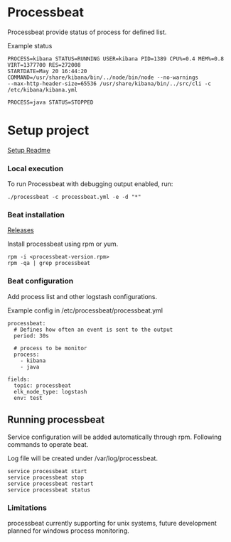 # Processbeat

Processbeat provide status of process for defined list.

Example status 

```
PROCESS=kibana STATUS=RUNNING USER=kibana PID=1389 CPU%=0.4 MEM%=0.8 VIRT=1377700 RES=272008 
STARTDATE=May 20 16:44:20 COMMAND=/usr/share/kibana/bin/../node/bin/node --no-warnings
--max-http-header-size=65536 /usr/share/kibana/bin/../src/cli -c /etc/kibana/kibana.yml 

PROCESS=java STATUS=STOPPED
```

# Setup project

  [Setup Readme](https://github.com/pawankt/processbeat/blob/master/SETUPREADME.md)


### Local execution

To run Processbeat with debugging output enabled, run:

```
./processbeat -c processbeat.yml -e -d "*"
```

### Beat installation

  [Releases](https://github.com/pawankt/processbeat/tree/master/rpmbuild/RPMS)

Install processbeat using rpm or yum.

```
rpm -i <processbeat-version.rpm>
rpm -qa | grep processbeat

```

### Beat configuration

Add process list and other logstash configurations.

Example config in /etc/processbeat/processbeat.yml

```
processbeat:
  # Defines how often an event is sent to the output
  period: 30s

  # process to be monitor
  process:
    - kibana
    - java

fields:
  topic: processbeat
  elk_node_type: logstash
  env: test
```


## Running processbeat

Service configuration will be added automatically through rpm. Following commands to operate beat.

Log file will be created under /var/log/processbeat.

```
service processbeat start
service processbeat stop
service processbeat restart
service processbeat status
```

### Limitations

processbeat currently supporting for unix systems, future development planned for windows process monitoring.


